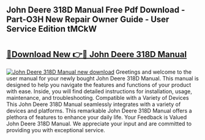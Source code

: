 ## John Deere 318D Manual Free Pdf Download - Part-O3H New Repair Owner Guide - User Service Edition tMCkW

# <h2><a href="http://bc87308.oget.top/?id=John+Deere+318D+Manual">🔗Download New 👉🔴 John Deere 318D Manual</a></h2>

[![John Deere 318D Manual new download](https://i.imgur.com/5g1atiW.png)](http://bc87308.oget.top/?id=John+Deere+318D+Manual)
Greetings and welcome to the user manual for your newly bought John Deere 318D Manual. This manual is designed to help you navigate the features and functions of your product with ease. Inside, you will find detailed instructions for installation, usage, maintenance, and troubleshooting. Compatible with a Variety of Devices This John Deere 318D Manual seamlessly integrates with a variety of devices and platforms. This remarkable John Deere 318D Manual offers a plethora of features to enhance your daily life. Your Feedback is Valued John Deere 318D Manual. We appreciate your input and are committed to providing you with exceptional service.
